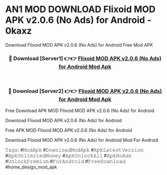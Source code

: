 # AN1 MOD DOWNLOAD Flixoid MOD APK v2.0.6 (No Ads) for Android - 0kaxz
Download Flixoid MOD APK v2.0.6 (No Ads) for Android Free Mod APK

<div align="center">
<h3>🔴 Download [Server1] 👉👉 <a href="https://apk-comot.site?title=Flixoid_MOD_APK_v2.0.6_(No_Ads)_for_Android">Flixoid MOD APK v2.0.6 (No Ads) for Android Mod Apk</a></h3><br>

<h3>🔴 Download [Server2] 👉👉 <a href="https://apk-comot.site?title=Flixoid_MOD_APK_v2.0.6_(No_Ads)_for_Android">Flixoid MOD APK v2.0.6 (No Ads) for Android Mod Apk</a></h3>
</div>


Free Download APK MOD Flixoid MOD APK v2.0.6 (No Ads) for Android

Download Flixoid MOD APK v2.0.6 (No Ads) for Android 

Free APK MOD Flixoid MOD APK v2.0.6 (No Ads) for Android 

Download Flixoid MOD APK v2.0.6 (No Ads) for Android Mod For Android

𝚃𝚊𝚐𝚜: #𝙼𝚘𝚍𝙰𝚙𝚔 #𝙳𝚘𝚠𝚗𝚕𝚘𝚊𝚍𝙼𝚘𝚍𝙰𝚙𝚔 #𝙰𝚙𝚔𝙻𝚊𝚝𝚎𝚜𝚝𝚅𝚎𝚛𝚜𝚒𝚘𝚗 #𝙰𝚙𝚔𝚄𝚗𝚕𝚒𝚖𝚒𝚝𝚎𝚍𝙼𝚘𝚗𝚎𝚢 #𝙰𝚙𝚔𝚄𝚗𝚕𝚘𝚌𝚔𝙰𝚕𝚕 #𝙰𝚙𝚔𝙽𝚘𝙰𝚍𝚜 #𝚄𝚗𝚕𝚘𝚌𝚔𝙿𝚛𝚎𝚖𝚒𝚞𝚖 #𝙵𝚘𝚛𝙰𝚗𝚍𝚛𝚘𝚒𝚍 #𝙵𝚛𝚎𝚎𝙳𝚘𝚠𝚗𝚕𝚘𝚊𝚍 #home_design_mod_apk